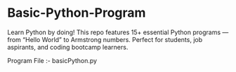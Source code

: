 # Basic-Python-Program

Learn Python by doing!
This repo features 15+ essential Python programs — from “Hello World” to Armstrong numbers. 
Perfect for students, job aspirants, and coding bootcamp learners.

Program File :- basicPython.py
